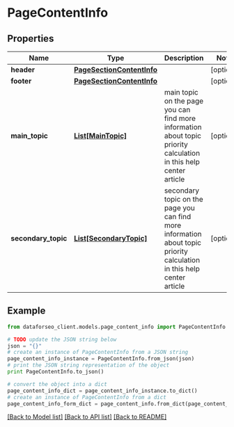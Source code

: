 # PageContentInfo


## Properties

Name | Type | Description | Notes
------------ | ------------- | ------------- | -------------
**header** | [**PageSectionContentInfo**](PageSectionContentInfo.md) |  | [optional] 
**footer** | [**PageSectionContentInfo**](PageSectionContentInfo.md) |  | [optional] 
**main_topic** | [**List[MainTopic]**](MainTopic.md) | main topic on the page you can find more information about topic priority calculation in this help center article | [optional] 
**secondary_topic** | [**List[SecondaryTopic]**](SecondaryTopic.md) | secondary topic on the page you can find more information about topic priority calculation in this help center article | [optional] 

## Example

```python
from dataforseo_client.models.page_content_info import PageContentInfo

# TODO update the JSON string below
json = "{}"
# create an instance of PageContentInfo from a JSON string
page_content_info_instance = PageContentInfo.from_json(json)
# print the JSON string representation of the object
print PageContentInfo.to_json()

# convert the object into a dict
page_content_info_dict = page_content_info_instance.to_dict()
# create an instance of PageContentInfo from a dict
page_content_info_form_dict = page_content_info.from_dict(page_content_info_dict)
```
[[Back to Model list]](../README.md#documentation-for-models) [[Back to API list]](../README.md#documentation-for-api-endpoints) [[Back to README]](../README.md)


